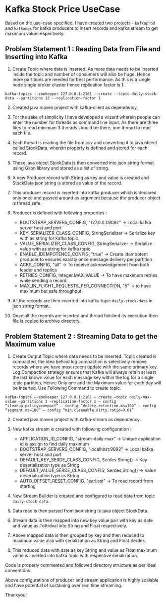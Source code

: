 # Kafka Stock Price UseCase

Based on the use-case specified, I have created two projects - `kafkaprod` and `kafkamax` for kafka producers to insert records and kafka stream to get maximum value respectively.

## Problem Statement 1 : Reading Data from File and Inserting into Kafka

1) Create Topic where data is inserted. As more data needs to be inserted inside the topic and number of consumers will also be huge. Hence more partitions are needed for best performance. As this is a single node single broker cluster hence replication factor is 1.

` kafka-topics --zookeeper 127.0.0.1:2181 --create --topic daily-stock-data --partitions 12 --replication-factor 1 `

2) Created java maven project with kafka-client as dependency.

3) For the sake of simplicity I have developed a wizard wherein people can enter the number for threads as command line input. As there are three files to read minimum 3 threads should be there, one thread to read each file.

4) Each thread is reading the file from csv and converting it to java object called StockData, wherein property is defined and stored for each record.

5) These java object StockData is then converted into json string format using Gson library and stored as a list of string.

6) A new Producer record with String as key and value is created and StockData json string is stored as value of the record.

7) This producer record is inserted into kafka producer which is declared only once and passed around as argument because the producer object is thread safe.

8) Producer is defined with following properties :
	-	BOOTSTRAP_SERVERS_CONFIG, "127.0.0.1:9092" -> Local kafka server host and port
	-	KEY_SERIALIZER_CLASS_CONFIG, StringSerializer -> Serialize key with as string for kafka topic
	-	VALUE_SERIALIZER_CLASS_CONFIG, StringSerializer -> Serialize value with as string for kafka topic
	-	ENABLE_IDEMPOTENCE_CONFIG, "true" -> Create idempotent producer to ensures exactly once message delivery per partition
	-	ACKS_CONFIG, "all" -> To receive acknowledgement from both leader and replica
	-	RETRIES_CONFIG, Integer.MAX_VALUE -> To have maximum retries while sending a record
	-	MAX_IN_FLIGHT_REQUESTS_PER_CONNECTION, "5" ->  to have maximum but safe throughput

9) All the records are then inserted into kafka topic `daily-stock-data` in json string format.

10) Once all the records are inserted and thread finished its execution then file is copied to archive directory.


## Problem Statement 2 : Streaming Data to get the Maximum value

1) Create Output Topic where data needs to be inserted. Topic created is compacted, the idea behind log compaction is selectively remove records where we have most recent update with the same primary key. Log Compaction strategy ensures that Kafka will always retain at least the last known value for each message key within the log for a single topic partition. Hence Only one and the Maximum value for each day will be inserted. Use Following Command to create topic.

` kafka-topics –-zookeeper 127.0.0.1:2181 — create –topic daily-max-value –partitions 3 –replication-factor 1 — config “cleanup.policy=compact” — config “delete.retention.ms=100” — config “segment.ms=100” — config “min.cleanable.dirty.ratio=0.01” `

2) Created java maven project with kafka-stream as dependency.

3) New kafka stream is created with following configuration :
	-	APPLICATION_ID_CONFIG, "stream-daily-max" -> Unique application id is assign to find daily maximum
	-	BOOTSTRAP_SERVERS_CONFIG, "localhost:9092" -> Local kafka server host and port
	-	DEFAULT_KEY_SERDE_CLASS_CONFIG, Serdes.String() -> Key deserialization type as String
	-	DEFAULT_VALUE_SERDE_CLASS_CONFIG, Serdes.String() -> Value deserialization type as String
	-	AUTO_OFFSET_RESET_CONFIG, "earliest" -> To read record from starting

4) New Stream Builder is created and configured to read data from topic `daily-stock-data`.

5) Data read is then parsed from json string to java object StockData.

6) Stream data is then mapped into new key value pair with key as date and value as Tottrdval into String and Float respectively.

7) Above mapped data is then grouped by key and then reduced to maximum value also with serialization as String and Float Serdes.

8) This reduced data with date as key String and value as Float maximum value is inserted into kafka topic with respective serialization.


Code is properly commented and followed directory structure as per ideal conventions. 

Above configurations of producer and stream application is highly scalable and have potential of sustaining over real time streaming.

Thankyou!